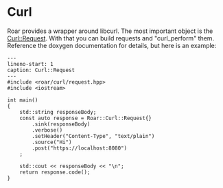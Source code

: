 # Curl

Roar provides a wrapper around libcurl.
The most important object is the <a href="/roar/doxygen/classRoar_1_1Curl_1_1Request.html">Curl::Request</a>.
With that you can build requests and "curl_perform" them.
Reference the doxygen documentation for details, but here is an example:

```{code-block} c++
---
lineno-start: 1
caption: Curl::Request
---
#include <roar/curl/request.hpp>
#include <iostream>

int main()
{
    std::string responseBody;
    const auto response = Roar::Curl::Request{}
        .sink(responseBody)
        .verbose()
        .setHeader("Content-Type", "text/plain")
        .source("Hi")
        .post("https://localhost:8080")
    ;

    std::cout << responseBody << "\n";
    return response.code();
}
```
